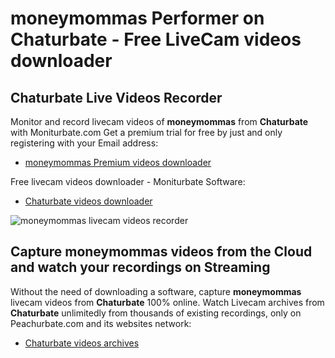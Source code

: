 # moneymommas Performer on Chaturbate - Free LiveCam videos downloader

## Chaturbate Live Videos Recorder

Monitor and record livecam videos of **moneymommas** from **Chaturbate** with Moniturbate.com
Get a premium trial for free by just and only registering with your Email address:
* [moneymommas Premium videos downloader](https://moniturbate.com/request-demo-licence-key.html)

Free livecam videos downloader - Moniturbate Software:
* [Chaturbate videos downloader](https://moniturbate.com/moniturbate-download-software.html)

![moneymommas livecam videos recorder](https://peachurnet.com/templates/moniturbate-software.png)


## Capture moneymommas videos from the Cloud and watch your recordings on Streaming

Without the need of downloading a software, capture **moneymommas** livecam videos from **Chaturbate** 100% online.
Watch Livecam archives from **Chaturbate** unlimitedly from thousands of existing recordings, only on Peachurbate.com and its websites network:
* [Chaturbate videos archives](https://peachurnet.com/)